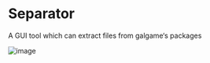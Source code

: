 # Separator
A GUI tool which can extract files from galgame‘s packages  

![image](https://github.com/xmoeproject/Separator/blob/master/Preview.png)  

